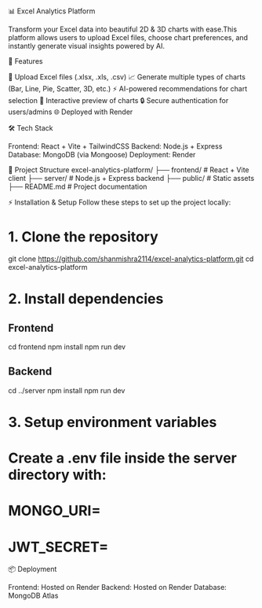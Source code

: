📊 Excel Analytics Platform

Transform your Excel data into beautiful 2D & 3D charts with ease.This platform allows users to upload Excel files, choose chart preferences, and instantly generate visual insights powered by AI.

🚀 Features

📂 Upload Excel files (.xlsx, .xls, .csv)
📈 Generate multiple types of charts (Bar, Line, Pie, Scatter, 3D, etc.)
⚡ AI-powered recommendations for chart selection
🔎 Interactive preview of charts
🔒 Secure authentication for users/admins
🌐 Deployed with Render


🛠️ Tech Stack

Frontend: React + Vite + TailwindCSS
Backend: Node.js + Express
Database: MongoDB (via Mongoose)
Deployment: Render


📂 Project Structure
excel-analytics-platform/
├── frontend/        # React + Vite client
├── server/          # Node.js + Express backend
├── public/          # Static assets
├── README.md        # Project documentation


⚡ Installation & Setup
Follow these steps to set up the project locally:
# 1. Clone the repository
git clone https://github.com/shanmishra2114/excel-analytics-platform.git
cd excel-analytics-platform

# 2. Install dependencies

## Frontend
cd frontend
npm install
npm run dev

## Backend
cd ../server
npm install
npm run dev

# 3. Setup environment variables
# Create a .env file inside the server directory with:
# MONGO_URI=<your-mongodb-uri>
# JWT_SECRET=<your-secret-key>


📦 Deployment

Frontend: Hosted on Render
Backend: Hosted on Render
Database: MongoDB Atlas

